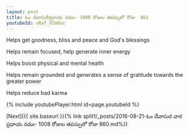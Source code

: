 ```yaml
---
layout: post
title: ఓం దేవాసురేశ్వరాయ నమః- 1008 రోజుల తపస్సులో రోజు  861
youtubeId: vRaT_VImOvc
---
```

 
 
Helps get goodness, bliss and peace and God's blessings
 
Helps remain focused, help generate inner energy 
 
Helps boost physical and mental health 
 
Helps remain grounded and generates a sense of gratitude towards the greater power 
 
Helps reduce bad karma
 
 
 
 


{% include youtubePlayer.html id=page.youtubeId %}
 
[Next]({{ site.baseurl }}{% link  split1/_posts/2016-08-21-ఓం దేవాసుర వార ప్రధాయ నమః- 1008 రోజుల తపస్సులో రోజు  860.md%})
 
